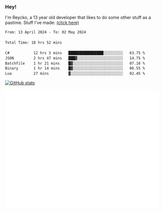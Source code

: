 ### Hey!
I'm Reycko, a 13 year old developer that likes to do some other stuff as a pastime.
Stuff I've made: [(click here)](https://pastebin.com/raw/QiNpEYja)

<!--START_SECTION:wakasection-->

```txt
From: 13 April 2024 - To: 02 May 2024

Total Time: 18 hrs 52 mins

C#           12 hrs 5 mins   ████████████████░░░░░░░░░   63.75 %
JSON         2 hrs 47 mins   ███▓░░░░░░░░░░░░░░░░░░░░░   14.75 %
Batchfile    1 hr 21 mins    █▓░░░░░░░░░░░░░░░░░░░░░░░   07.16 %
Binary       1 hr 14 mins    █▓░░░░░░░░░░░░░░░░░░░░░░░   06.55 %
Lua          27 mins         ▓░░░░░░░░░░░░░░░░░░░░░░░░   02.45 %
```

<!--END_SECTION:wakasection-->

[![GitHub stats](https://github-readme-stats.vercel.app/api?username=Reycko&show_icons=true&theme=dark&hide_title=true&count_private=true)](https://github.com/anuraghazra/github-readme-stats)

![Metrics](/github-metrics.svg)
